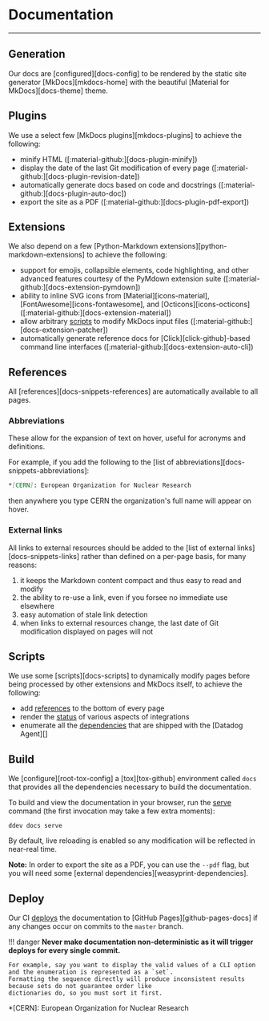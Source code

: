# Documentation

-----

## Generation

Our docs are [configured][docs-config] to be rendered by the static site generator [MkDocs][mkdocs-home]
with the beautiful [Material for MkDocs][docs-theme] theme.

## Plugins

We use a select few [MkDocs plugins][mkdocs-plugins] to achieve the following:

- minify HTML ([:material-github:][docs-plugin-minify])
- display the date of the last Git modification of every page ([:material-github:][docs-plugin-revision-date])
- automatically generate docs based on code and docstrings ([:material-github:][docs-plugin-auto-doc])
- export the site as a PDF ([:material-github:][docs-plugin-pdf-export])

## Extensions

We also depend on a few [Python-Markdown extensions][python-markdown-extensions] to achieve the following:

- support for emojis, collapsible elements, code highlighting, and other advanced features courtesy of the PyMdown extension suite ([:material-github:][docs-extension-pymdown])
- ability to inline SVG icons from [Material][icons-material], [FontAwesome][icons-fontawesome], and [Octicons][icons-octicons] ([:material-github:][docs-extension-material])
- allow arbitrary [scripts](#scripts) to modify MkDocs input files ([:material-github:][docs-extension-patcher])
- automatically generate reference docs for [Click][click-github]-based command line interfaces ([:material-github:][docs-extension-auto-cli])

## References

All [references][docs-snippets-references] are automatically available to all pages.

### Abbreviations

These allow for the expansion of text on hover, useful for acronyms and definitions.

For example, if you add the following to the [list of abbreviations][docs-snippets-abbreviations]:

```markdown
*[CERN]: European Organization for Nuclear Research
```

then anywhere you type CERN the organization's full name will appear on hover.

### External links

All links to external resources should be added to the [list of external links][docs-snippets-links] rather
than defined on a per-page basis, for many reasons:

1. it keeps the Markdown content compact and thus easy to read and modify
1. the ability to re-use a link, even if you forsee no immediate use elsewhere
1. easy automation of stale link detection
1. when links to external resources change, the last date of Git modification displayed on pages will not

## Scripts

We use some [scripts][docs-scripts] to dynamically modify pages before being processed by other extensions and MkDocs itself, to achieve the following:

- add [references](#references) to the bottom of every page
- render the [status](status.md) of various aspects of integrations
- enumerate all the [dependencies](../faq/acknowledgements.md#dependencies) that are shipped with the [Datadog Agent][]

## Build

We [configure][root-tox-config] a [tox][tox-github] environment called `docs` that provides all the dependencies necessary to build the documentation.

To build and view the documentation in your browser, run the [serve](../ddev/cli.md#ddev-docs-serve) command (the first invocation may take a few extra moments):

```
ddev docs serve
```

By default, live reloading is enabled so any modification will be reflected in near-real time.

**Note:** In order to export the site as a PDF, you can use the `--pdf` flag, but you will need some [external dependencies][weasyprint-dependencies].

## Deploy

Our CI [deploys](https://github.com/DataDog/integrations-core/blob/master/.github/workflows/docs.yml) the documentation to [GitHub Pages][github-pages-docs] if any changes occur on commits to the `master` branch.

!!! danger
    **Never make documentation non-deterministic as it will trigger deploys for every single commit.**

    For example, say you want to display the valid values of a CLI option and the enumeration is represented as a `set`.
    Formatting the sequence directly will produce inconsistent results because sets do not guarantee order like
    dictionaries do, so you must sort it first.

*[CERN]: European Organization for Nuclear Research
